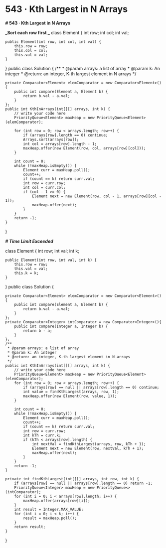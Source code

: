 # 543 · Kth Largest in N Arrays

**# 543 · Kth Largest in N Arrays**

**_Sort each row first _**
class Element {
    int row;
    int col;
    int val;

    public Element(int row, int col, int val) {
        this.row = row;
        this.col = col;
        this.val = val;
    }
}
public class Solution {
    /**
     * @param arrays: a list of array
     * @param k: An integer
     * @return: an integer, K-th largest element in N arrays
     */

    private Comparator<Element> elemComparator = new Comparator<Element>() {
        public int compare(Element a, Element b) {
            return b.val - a.val;
        }
    };
    public int KthInArrays(int[][] arrays, int k) {
        // write your code here
        PriorityQueue<Element> maxHeap = new PriorityQueue<Element>(elemComparator);

        for (int row = 0; row < arrays.length; row++) {
            if (arrays[row].length == 0) continue;
            Arrays.sort(arrays[row]);
            int col = arrays[row].length - 1;
            maxHeap.offer(new Element(row, col, arrays[row][col]));
        }

        int count = 0;
        while (!maxHeap.isEmpty()) {
            Element curr = maxHeap.poll();
            count++;
            if (count == k) return curr.val;
            int row = curr.row;
            int col = curr.col;
            if (col - 1 >= 0) {
                Element next = new Element(row, col - 1, arrays[row][col - 1]);
                maxHeap.offer(next);
            }
        }
        return -1;
    }
}

**_# Time Limit Exceeded_**

class Element {
    int row;
    int val;
    int k;

    public Element(int row, int val, int k) {
        this.row = row;
        this.val = val;
        this.k = k;
    }

}
public class Solution {

    private Comparator<Element> elemComparator = new Comparator<Element>(){
        public int compare(Element a, Element b) {
            return b.val - a.val;
        }       
    };
    private Comparator<Integer> intComparator = new Comparator<Integer>(){
        public int compare(Integer a, Integer b) {
            return b - a;
        }
    };
    /**
     * @param arrays: a list of array
     * @param k: An integer
     * @return: an integer, K-th largest element in N arrays
     */
    public int KthInArrays(int[][] arrays, int k) {
        // write your code here
        PriorityQueue<Element> maxHeap = new PriorityQueue<Element>(elemComparator);
        for (int row = 0; row < arrays.length; row++) {
            if (arrays[row] == null || arrays[row].length == 0) continue;
            int value = findKthLargest(arrays, row, 1);
            maxHeap.offer(new Element(row, value, 1));
        }

        int count = 0;
        while (!maxHeap.isEmpty()) {
            Element curr = maxHeap.poll();
            count++;
            if (count == k) return curr.val;
            int row = curr.row;
            int kTh = curr.k;           
            if (kTh < arrays[row].length) {
                int nextVal = findKthLargest(arrays, row, kTh + 1);
                Element next = new Element(row, nextVal, kTh + 1);
                maxHeap.offer(next);
            }
        }                 
        return -1;  
    }

    private int findKthLargest(int[][] arrays, int row, int k) {
        if (arrays[row] == null || arrays[row].length == 0) return -1;
        PriorityQueue<Integer> maxHeap = new PriorityQueue<>(intComparator);
        for (int i = 0; i < arrays[row].length; i++) {
            maxHeap.offer(arrays[row][i]);
        }
        int result = Integer.MAX_VALUE;
        for (int i = 0; i < k; i++) {
            result = maxHeap.poll();
        }
        return result;
    }

}


